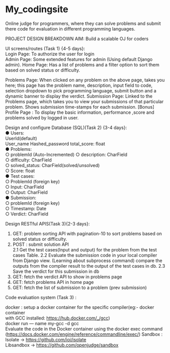 # My_codingsite
Online judge for programmers, where they can solve problems and submit there code for evaluation in different programming languages.

PROJECT DESIGN BREAKDOWN 
AIM: Build a scalable OJ for coders  
 
UI screens/routes (Task 1) {4-5 days}:  
  Login Page: To authorize the user for login  
  Admin Page: Some extended features for admin (Using default Django admin). 
  Home Page: Has a list of problems and a filter option to sort them based on solved status or difficulty. 
  
  Problems Page: When clicked on any problem on the above page, takes you here; this page has the problem name, description, input field to code, selection dropdown                  to pick programming language, submit button and a dynamic banner to display the verdict. 
  Submission Page: Linked to the Problems page, which takes you to view your submissions of that particular problem. Shows submission time-stamps for each                              submission. 
  [Bonus] Profile Page : To display the basic information, performance ,score and problems solved by logged in user. 
 
Design and configure Database (SQL)(Task 2) {3-4 days}:  
  ● Users:  
    UserId(default)  
    User_name 
    Hashed_password 
    total_score: float  
  ● Problems:  
    ○ problemId (Auto-Incremented) 
    ○ description: CharField  
    ○ difficulty: CharField  
    ○ solved_status: CharField(solved/unsolved)  
    ○ Score: float  
  ● Test cases:  
    ○ ProblemId (foreign key)  
    ○ Input: CharField  
    ○ Output: CharField  
  ● Submission:  
    ○ problemId (foreign key)  
    ○ Timestamp: Date  
    ○ Verdict: CharField  
 
 
Design RESTful APIS(Task 3){2-3 days}:  

1. GET: problem sorting API with pagination-10 to sort problems based on solved status or difficulty.   
2.  POST : submit solution API  
  2.1 Get the test cases(Input and output) for the problem from the test cases  Table. 
  2.2 Evaluate the submission code in your local compiler from Django view. (Learning about subprocess command) compare the outputs from the compiler result to the       output of the test cases in db. 
  2.3 Save the verdict for this submission in db  
3. GET: fetch the verdict API to show in problems page  
4. GET: fetch problems API in home page  
5. GET: fetch the list of submission to a problem (prev submission)  
 
Code evaluation system (Task 3) : 

docker : setup a docker container for the specific compiler(eg:- docker container  
          with GCC installed: https://hub.docker.com/_/gcc)  
          docker run — name my-gcc -d gcc  
          Evaluate the code in the Docker container using the docker exec command  
          (https://docs.docker.com/engine/reference/commandline/exec/) 
Sandbox :
    Isolate -> https://github.com/ioi/isolate  
    Libsandbox -> https://github.com/openjudge/sandbox 
 
 


